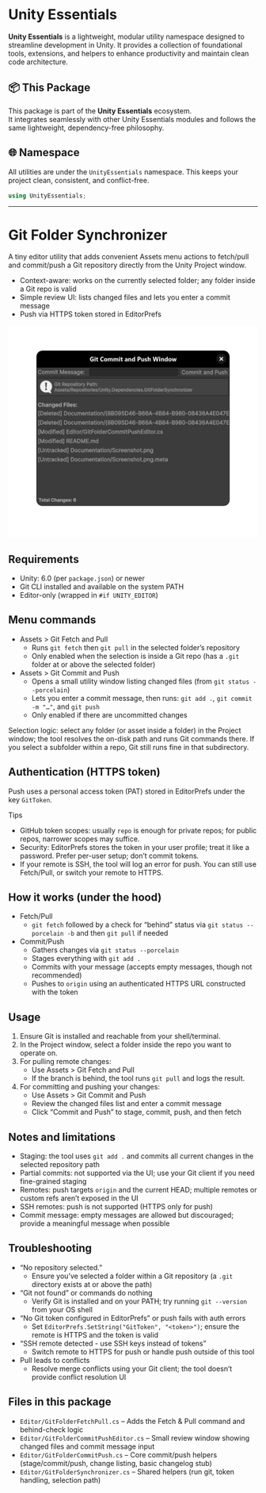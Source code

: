 # Unity Essentials

**Unity Essentials** is a lightweight, modular utility namespace designed to streamline development in Unity. 
It provides a collection of foundational tools, extensions, and helpers to enhance productivity and maintain clean code architecture.

## 📦 This Package

This package is part of the **Unity Essentials** ecosystem.  
It integrates seamlessly with other Unity Essentials modules and follows the same lightweight, dependency-free philosophy.

## 🌐 Namespace

All utilities are under the `UnityEssentials` namespace. This keeps your project clean, consistent, and conflict-free.

```csharp
using UnityEssentials;
```

---

# Git Folder Synchronizer

A tiny editor utility that adds convenient Assets menu actions to fetch/pull and commit/push a Git repository directly from the Unity Project window.

- Context-aware: works on the currently selected folder; any folder inside a Git repo is valid
- Simple review UI: lists changed files and lets you enter a commit message
- Push via HTTPS token stored in EditorPrefs

![screenshot](Documentation/Screenshot.png)

## Requirements
- Unity: 6.0 (per `package.json`) or newer
- Git CLI installed and available on the system PATH
- Editor-only (wrapped in `#if UNITY_EDITOR`)

## Menu commands
- Assets > Git Fetch and Pull
  - Runs `git fetch` then `git pull` in the selected folder’s repository
  - Only enabled when the selection is inside a Git repo (has a `.git` folder at or above the selected folder)
- Assets > Git Commit and Push
  - Opens a small utility window listing changed files (from `git status --porcelain`)
  - Lets you enter a commit message, then runs: `git add .`, `git commit -m "…"`, and `git push`
  - Only enabled if there are uncommitted changes

Selection logic: select any folder (or asset inside a folder) in the Project window; the tool resolves the on-disk path and runs Git commands there. If you select a subfolder within a repo, Git still runs fine in that subdirectory.

## Authentication (HTTPS token)
Push uses a personal access token (PAT) stored in EditorPrefs under the key `GitToken`.

Tips
- GitHub token scopes: usually `repo` is enough for private repos; for public repos, narrower scopes may suffice.
- Security: EditorPrefs stores the token in your user profile; treat it like a password. Prefer per-user setup; don’t commit tokens.
- If your remote is SSH, the tool will log an error for push. You can still use Fetch/Pull, or switch your remote to HTTPS.

## How it works (under the hood)
- Fetch/Pull
  - `git fetch` followed by a check for “behind” status via `git status --porcelain -b` and then `git pull` if needed
- Commit/Push
  - Gathers changes via `git status --porcelain`
  - Stages everything with `git add .`
  - Commits with your message (accepts empty messages, though not recommended)
  - Pushes to `origin` using an authenticated HTTPS URL constructed with the token

## Usage
1) Ensure Git is installed and reachable from your shell/terminal.
2) In the Project window, select a folder inside the repo you want to operate on.
3) For pulling remote changes:
   - Use Assets > Git Fetch and Pull
   - If the branch is behind, the tool runs `git pull` and logs the result.
4) For committing and pushing your changes:
   - Use Assets > Git Commit and Push
   - Review the changed files list and enter a commit message
   - Click “Commit and Push” to stage, commit, push, and then fetch

## Notes and limitations
- Staging: the tool uses `git add .` and commits all current changes in the selected repository path
- Partial commits: not supported via the UI; use your Git client if you need fine-grained staging
- Remotes: push targets `origin` and the current HEAD; multiple remotes or custom refs aren’t exposed in the UI
- SSH remotes: push is not supported (HTTPS only for push)
- Commit message: empty messages are allowed but discouraged; provide a meaningful message when possible

## Troubleshooting
- “No repository selected.”
  - Ensure you’ve selected a folder within a Git repository (a `.git` directory exists at or above the path)
- “Git not found” or commands do nothing
  - Verify Git is installed and on your PATH; try running `git --version` from your OS shell
- “No Git token configured in EditorPrefs” or push fails with auth errors
  - Set `EditorPrefs.SetString("GitToken", "<token>")`; ensure the remote is HTTPS and the token is valid
- “SSH remote detected - use SSH keys instead of tokens”
  - Switch remote to HTTPS for push or handle push outside of this tool
- Pull leads to conflicts
  - Resolve merge conflicts using your Git client; the tool doesn’t provide conflict resolution UI

## Files in this package
- `Editor/GitFolderFetchPull.cs` – Adds the Fetch & Pull command and behind-check logic
- `Editor/GitFolderCommitPushEditor.cs` – Small review window showing changed files and commit message input
- `Editor/GitFolderCommitPush.cs` – Core commit/push helpers (stage/commit/push, change listing, basic changelog stub)
- `Editor/GitFolderSynchronizer.cs` – Shared helpers (run git, token handling, selection path)
